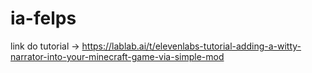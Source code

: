 # ia-felps

link do tutorial -> https://lablab.ai/t/elevenlabs-tutorial-adding-a-witty-narrator-into-your-minecraft-game-via-simple-mod
